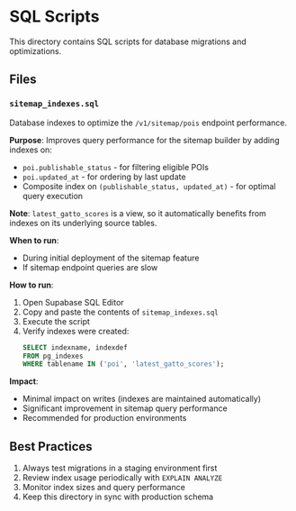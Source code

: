 # SQL Scripts

This directory contains SQL scripts for database migrations and optimizations.

## Files

### `sitemap_indexes.sql`

Database indexes to optimize the `/v1/sitemap/pois` endpoint performance.

**Purpose**: Improves query performance for the sitemap builder by adding indexes on:

- `poi.publishable_status` - for filtering eligible POIs
- `poi.updated_at` - for ordering by last update
- Composite index on `(publishable_status, updated_at)` - for optimal query execution

**Note**: `latest_gatto_scores` is a view, so it automatically benefits from indexes on its underlying source tables.

**When to run**:

- During initial deployment of the sitemap feature
- If sitemap endpoint queries are slow

**How to run**:

1. Open Supabase SQL Editor
2. Copy and paste the contents of `sitemap_indexes.sql`
3. Execute the script
4. Verify indexes were created:
   ```sql
   SELECT indexname, indexdef
   FROM pg_indexes
   WHERE tablename IN ('poi', 'latest_gatto_scores');
   ```

**Impact**:

- Minimal impact on writes (indexes are maintained automatically)
- Significant improvement in sitemap query performance
- Recommended for production environments

## Best Practices

1. Always test migrations in a staging environment first
2. Review index usage periodically with `EXPLAIN ANALYZE`
3. Monitor index sizes and query performance
4. Keep this directory in sync with production schema
